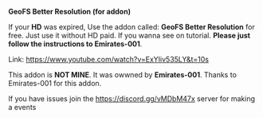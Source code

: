 **GeoFS Better Resolution (for addon)**

If your **HD** was expired, Use the addon called: **GeoFS Better Resolution** for free. Just use it
without HD paid. If you wanna see on tutorial. **Please just follow the instructions to Emirates-001**.

Link: https://www.youtube.com/watch?v=ExYIiv535LY&t=10s

This addon is **NOT MINE**. It was owwned by **Emirates-001**. Thanks to Emirates-001 for this addon.

If you have issues join the https://discord.gg/vMDbM47x server for making a events
